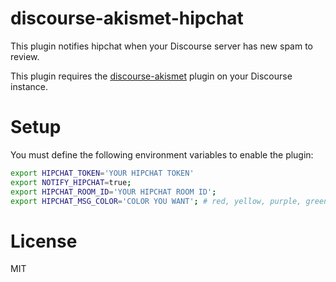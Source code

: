 # discourse-akismet-hipchat

This plugin notifies hipchat when your Discourse server has new spam to review.

This plugin requires the [discourse-akismet](https://github.com/discourse/discourse-akismet) plugin
on your Discourse instance.

# Setup

You must define the following environment variables to enable the plugin:

```bash
export HIPCHAT_TOKEN='YOUR HIPCHAT TOKEN'
export NOTIFY_HIPCHAT=true;
export HIPCHAT_ROOM_ID='YOUR HIPCHAT ROOM ID';
export HIPCHAT_MSG_COLOR='COLOR YOU WANT'; # red, yellow, purple, green, gray
```

# License

MIT
